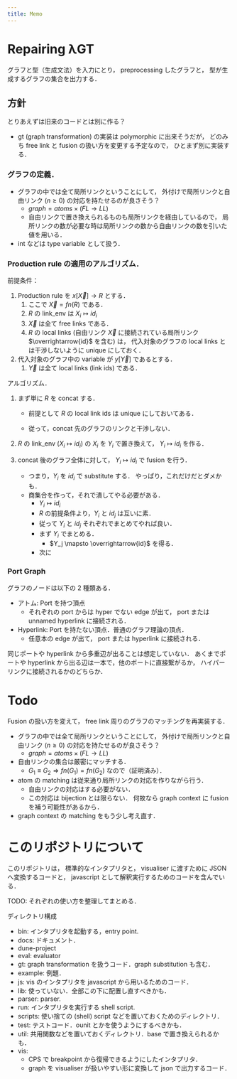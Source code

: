 ```yaml
---
title: Memo
---
```


# Repairing λGT

グラフと型（生成文法）を入力にとり，
preprocessing したグラフと，
型が生成するグラフの集合を出力する．

## 方針

とりあえずは旧来のコードとは別に作る？

- gt (graph transformation) の実装は polymorphic に出来そうだが，
  どのみち free link と fusion の扱い方を変更する予定なので，
  ひとまず別に実装する．

### グラフの定義．

- グラフの中では全て局所リンクということにして，
  外付けで局所リンクと自由リンク $(n \geq 0)$ の対応を持たせるのが良さそう？
  - $graph = atoms \times (FL \rightarrow LL)$
  - 自由リンクで置き換えられるものも局所リンクを経由しているので，
    局所リンクの数が必要な時は局所リンクの数から自由リンクの数を引いた値を用いる．
- int などは type variable として扱う．

### Production rule の適用のアルゴリズム．

前提条件：

1. Production rule を
   $x[\overrightarrow{X}] \longrightarrow R$
   とする．
   1. ここで $\overrightarrow{X} = fn(R)$ である．
   2. $R$ の link_env は $X_i \mapsto {id}_i$
   3. $\overrightarrow{X}$ は全て free links である．
   4. $R$ の local links
      (自由リンク $\overrightarrow{X}$ に接続されている局所リンク $\overrightarrow{id}$ を含む)
      は，
      代入対象のグラフの local links とは干渉しないように unique にしておく．
2. 代入対象のグラフ中の variable が $y[\overrightarrow{Y}]$ であるとする．
   1. $\overrightarrow{Y}$ は全て local links (link ids) である．

アルゴリズム．

1. まず単に $R$ を concat する．

   - 前提として $R$ の local link ids は unique にしておいてある．

   - 従って，concat 先のグラフのリンクと干渉しない．

2. $R$ の link_env ($X_i \mapsto {id}_i$) の $X_i$ を $Y_i$ で置き換えて，
   $Y_i \mapsto {id}_i$ を作る．

3. concat 後のグラフ全体に対して，
   $Y_i \mapsto {id}_i$
   で fusion を行う．

   - つまり，$Y_i$ を ${id}_i$ で substitute する．
     やっぱり，これだけだとダメかも．
   - 商集合を作って，それで潰してやる必要がある．
     - $Y_i \mapsto {id}_i$
     - $R$ の前提条件より，$Y_i$ と ${id}_j$ は互いに素．
     - 従って $Y_i$ と ${id}_j$ それぞれでまとめてやれば良い．
     - まず $Y_i$ でまとめる．
       - $Y_j \mapsto \overrightarrow{id}$
         を得る．
     - 次に

### Port Graph

グラフのノードは以下の 2 種類ある．

- アトム: Port を持つ頂点
  - それぞれの port からは hyper でない edge が出て，
    port または unnamed hyperlink に接続される．
- Hyperlink: Port を持たない頂点．普通のグラフ理論の頂点．
  - 任意本の edge が出て，
    port または hyperlink に接続される．

同じポートや hyperlink から多重辺が出ることは想定していない．
あくまでポートや hyperlink から出る辺は一本で，他のポートに直接繋がるか，
ハイパーリンクに接続されるかのどちらか．

# Todo

Fusion の扱い方を変えて，
free link 周りのグラフのマッチングを再実装する．

- グラフの中では全て局所リンクということにして，
  外付けで局所リンクと自由リンク $(n \geq 0)$ の対応を持たせるのが良さそう？
  - $graph = atoms \times (FL \rightarrow LL)$
- 自由リンクの集合は厳密にマッチする．
  - $G_1 \equiv G_2 \Rightarrow fn(G_1) = fn(G_2)$ なので（証明済み）．
- atom の matching は従来通り局所リンクの対応を作りながら行う．
  - 自由リンクの対応はする必要がない．
  - この対応は bijection とは限らない．
    何故なら graph context に fusion を補う可能性があるから．
- graph context の matching をもう少し考え直す．

# このリポジトリについて

このリポジトリは，
標準的なインタプリタと，
visualiser に渡すために JSON へ変換するコードと，
javascript として解釈実行するためのコードを含んでいる．

TODO: それぞれの使い方を整理してまとめる．

ディレクトリ構成

- bin: インタプリタを起動する，entry point.
- docs: ドキュメント．
- dune-project
- eval: evaluator
- gt: graph transformation を扱うコード．graph substitution も含む．
- example: 例題．
- js: vis のインタプリタを javascript から用いるためのコード．
- lib: 使っていない．全部この下に配置し直すべきかも．
- parser: parser.
- run: インタプリタを実行する shell script.
- scripts: 使い捨ての (shell) script などを置いておくためのディレクトリ．
- test: テストコード．ounit とかを使うようにするべきかも．
- util: 共用関数などを置いておくディレクトリ．base で置き換えられるかも．
- vis:
  - CPS で breakpoint から復帰できるようにしたインタプリタ．
  - graph を visualiser が扱いやすい形に変換して json で出力するコード．
